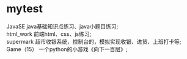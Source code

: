 # mytest

JavaSE  java基础知识点练习、java小题目练习;  
html_work   前端html、css、js练习;  
supermark  超市收银系统，控制台的，模拟实现收银、进货、上班打卡等;   
Game（15） 一个python的小游戏《向下一百层》; 
